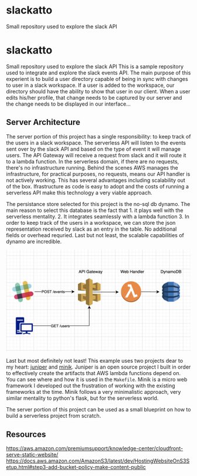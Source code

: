 # slackatto

Small repository used to explore the slack API

# slackatto

Small repository used to explore the slack API
This is a sample repository used to integrate and explore the slack events API. The main purpose of this experient is to build a user directory capable of being in sync with changes to user in a slack workspace. If a user is added to the workspace, our directory should have the ability to show that user in our client. When a user edits his/her profile, that change needs to be captured by our server and the change needs to be displayed in our interface...

## Server Architecture

The server portion of this project has a single responsibility: to keep track of the users in a slack workspace. The serverless API will listen to the events sent over by the slack API and based on the type of event it will manage users. The API Gateway will receive a request from slack and it will route it to a lambda function. In the serverless domain, if there are no requests, there's no infrastructure running. Behind the scenes AWS manages the infrastructure, for practical purposes, no requests, means our API handler is not actively working. This has several advantages including scalability out of the box. Ifrastructure as code is easy to adopt and the costs of running a serverless API make this technology a very viable approach.

The persistance store selected for this project is the no-sql db dynamo. The main reason to select this database is the fact that 1. it plays well with the serverless mentality. 2. It integrates seamlessly with a lambda function 3. In order to keep track of the users in a workspace, we can store the json representation received by slack as an entry in the table. No additional fields or overhead requried. Last but not least, the scalable capabilities of dynamo are incredible.

![Architecture](images/architecture.png?raw=true)

Last but most definitely not least! This example uses two projects dear to my heart: [juniper](https://github.com/eabglobal/juniper) and [minik](https://github.com/eabglobal/minik). Juniper is an open source project I built in order to effectively create the artifacts that AWS lambda functions depend on. You can see where and how it is used in the `Makefile`. Minik is a micro web framework I developed out the frustration of working with the existing frameworks at the time. Minik follows a very minimalistic approach, very similar mentality to python's flask, but for the serverless world.

The server portion of this project can be used as a small blueprint on how to build a serverless project from scratch.

## Resources

https://aws.amazon.com/premiumsupport/knowledge-center/cloudfront-serve-static-website/
https://docs.aws.amazon.com/AmazonS3/latest/dev/HostingWebsiteOnS3Setup.html#step3-add-bucket-policy-make-content-public
